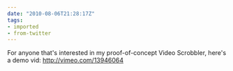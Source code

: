 ```yaml
---
date: "2010-08-06T21:28:17Z"
tags:
- imported
- from-twitter
---
```

For anyone that's interested in my proof-of-concept Video Scrobbler, here's a demo vid: http://vimeo.com/13946064

